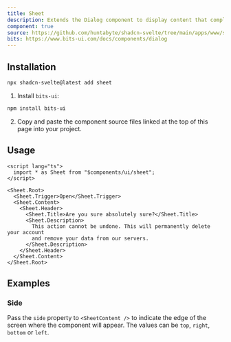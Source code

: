 ```yaml
---
title: Sheet
description: Extends the Dialog component to display content that complements the main content of the screen.
component: true
source: https://github.com/huntabyte/shadcn-svelte/tree/main/apps/www/src/lib/registry/default/ui/sheet
bits: https://www.bits-ui.com/docs/components/dialog
---
```


<script>
  import { ComponentPreview, ManualInstall } from '$lib/components/feedreader';
</script>

<ComponentPreview name="sheet-demo">

<div />

</ComponentPreview>

## Installation

```bash
npx shadcn-svelte@latest add sheet
```

<ManualInstall>

1. Install `bits-ui`:

```bash
npm install bits-ui
```

2. Copy and paste the component source files linked at the top of this page into your project.

</ManualInstall>

## Usage

```svelte
<script lang="ts">
  import * as Sheet from "$components/ui/sheet";
</script>

<Sheet.Root>
  <Sheet.Trigger>Open</Sheet.Trigger>
  <Sheet.Content>
    <Sheet.Header>
      <Sheet.Title>Are you sure absolutely sure?</Sheet.Title>
      <Sheet.Description>
        This action cannot be undone. This will permanently delete your account
        and remove your data from our servers.
      </Sheet.Description>
    </Sheet.Header>
  </Sheet.Content>
</Sheet.Root>
```

## Examples

### Side

Pass the `side` property to `<SheetContent />` to indicate the edge of the screen where the component will appear. The values can be `top`, `right`, `bottom` or `left`.

<ComponentPreview name="sheet-side">

<div />

</ComponentPreview>
